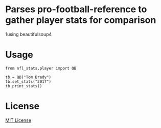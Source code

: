 # Parses pro-football-reference to gather player stats for comparison
1using beautifulsoup4

# Usage
```
from nfl_stats.player import QB

tb = QB("Tom Brady")
tb.set_stats("2017")
tb.print_stats()
```

# License
[MIT License](LICENSE.txt)